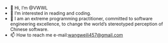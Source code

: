- 👋 Hi, I’m @VWWL
- 👀 I’m interested in reading and coding.
- 🌱 I am an extreme programming practitioner, committed to software engineering excellence, to change the world’s stereotyped perception of Chinese software.
- 📫 How to reach me e-mail:wangweili457@gmail.com

<!---
VWWL/VWWL is a ✨ special ✨ repository because its `README.md` (this file) appears on your GitHub profile.
You can click the Preview link to take a look at your changes.
--->

